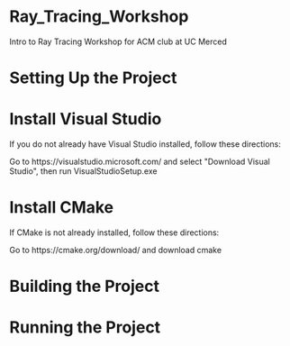 # Ray_Tracing_Workshop
 Intro to Ray Tracing Workshop for ACM club at UC Merced

# Setting Up the Project


# Install Visual Studio
<p> If you do not already have Visual Studio installed, follow these directions: </p>
<p> Go to https://visualstudio.microsoft.com/ and select "Download Visual Studio", then run VisualStudioSetup.exe</p>

# Install CMake
<p> If CMake is not already installed, follow these directions: </p>
<p> Go to https://cmake.org/download/ and download cmake </p>

# Building the Project

# Running the Project
